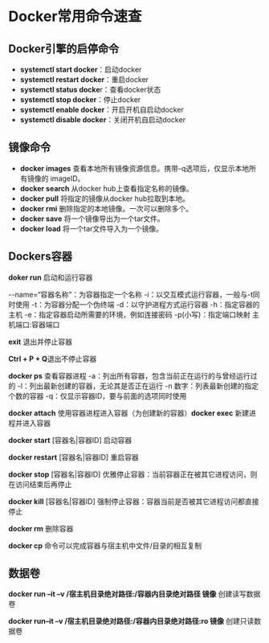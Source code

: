 # Docker常用命令速查

## Docker引擎的启停命令

* **systemctl start docker**：启动docker
* **systemctl restart docker**：重启docker
* **systemctl status docke**r：查看docker状态
* **systemctl stop docker**：停止docker
* **systemctl enable docker**：开启开机自启动docker
* **systemctl disable docker**：关闭开机自启动docker

## 镜像命令

* **docker images**   查看本地所有镜像资源信息。携带-q选项后，仅显示本地所有镜像的
  imageID。
* **docker search** 从docker hub上查看指定名称的镜像。
* **docker pull**      将指定的镜像从docker hub拉取到本地。
* **docker rmi**  删除指定的本地镜像。一次可以删除多个。
* **docker save**    将一个镜像导出为一个tar文件。
* **docker load**      将一个tar文件导入为一个镜像。

## Dockers容器

**doker run**         启动和运行容器

--name=“容器名称”：为容器指定一个名称
-i：以交互模式运行容器，一般与-t同时使用
-t：为容器分配一个伪终端
-d：以守护进程方式运行容器
-h：指定容器的主机
-e：指定容器启动所需要的环境，例如连接密码
-p(小写)：指定端口映射 主机端口:容器端口

**exit** 退出并停止容器

**Ctrl + P + Q**退出不停止容器

**docker ps**     查看容器进程
-a：列出所有容器，包含当前正在运行的与曾经运行过的
-l：列出最新创建的容器，无论其是否正在运行
-n 数字：列表最新创建的指定个数的容器
-q：仅显示容器ID，要与前面的选项同时使用

**docker attach**     使用容器进程进入容器（为创建新的容器）**docker exec**         新建进程并进入容器

**docker start** [容器名|容器ID] 启动容器

**docker restart** [容器名|容器ID] 重启容器

**docker stop** [容器名|容器ID] 优雅停止容器：当前容器正在被其它进程访问，则在访问结束后再停止

**docker kill** [容器名|容器ID] 强制停止容器：容器当前是否被其它进程访问都直接停止

**docker rm** 删除容器

**docker cp**     命令可以完成容器与宿主机中文件/目录的相互复制

## 数据卷

**docker run –it –v /宿主机目录绝对路径:/容器内目录绝对路径 镜像**        创建读写数据卷

**docker run–it –v /宿主机目录绝对路径:/容器内目录绝对路径:ro 镜像**     创建只读数据卷